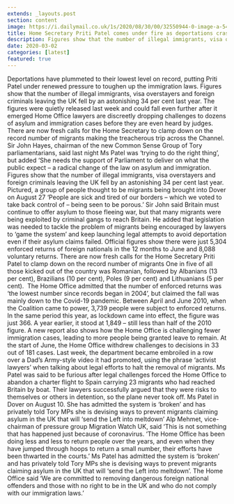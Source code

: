 ```yaml
---
extends: _layouts.post
section: content
image: https://i.dailymail.co.uk/1s/2020/08/30/00/32550944-0-image-a-54_1598745080384.jpg 
title: Home Secretary Priti Patel comes under fire as deportations crash to their lowest level EVER  
description: Figures show that the number of illegal immigrants, visa overstayers and foreign criminals leaving the UK fell by an astonishing 34 per cent last year. 
date: 2020-03-02 
categories: [latest] 
featured: true 
--- 
```

Deportations have plummeted to their lowest level on record, putting Priti Patel under renewed pressure to toughen up the immigration laws.
Figures show that the number of illegal immigrants, visa overstayers and foreign criminals leaving the UK fell by an astonishing 34 per cent last year.
The figures were quietly released last week and could fall even further after it emerged Home Office lawyers are discreetly dropping challenges to dozens of asylum and immigration cases before they are even heard by judges. 
There are now fresh calls for the Home Secretary to clamp down on the record number of migrants making the treacherous trip across the Channel.
Sir John Hayes, chairman of the new Common Sense Group of Tory parliamentarians, said last night Ms Patel was ‘trying to do the right thing’, but added ‘She needs the support of Parliament to deliver on what the public expect – a radical change of the law on asylum and immigration.
Figures show that the number of illegal immigrants, visa overstayers and foreign criminals leaving the UK fell by an astonishing 34 per cent last year. Pictured, a group of people thought to be migrants being brought into Dover on August 27
‘People are sick and tired of our borders – which we voted to take back control of – being seen to be porous.’ Sir John said Britain must continue to offer asylum to those fleeing war, but that many migrants were being exploited by criminal gangs to reach Britain.
He added that legislation was needed to tackle the problem of migrants being encouraged by lawyers to ‘game the system’ and keep launching legal attempts to avoid deportation even if their asylum claims failed.
Official figures show there were just 5,304 enforced returns of foreign nationals in the 12 months to June and 8,088 voluntary returns.
There are now fresh calls for the Home Secretary Priti Patel to clamp down on the record number of migrants
One in five of all those kicked out of the country was Romanian, followed by Albanians (13 per cent), Brazilians (10 per cent), Poles (9 per cent) and Lithuanians (5 per cent). 
The Home Office admitted that the number of enforced returns was ‘the lowest number since records began in 2004’, but claimed the fall was mainly down to the Covid-19 pandemic.
Between April and June 2010, when the Coalition came to power, 3,739 people were subject to enforced returns. In the same period this year, as lockdown came into effect, the figure was just 366. A year earlier, it stood at 1,849 – still less than half of the 2010 figure.
A new report also shows how the Home Office is challenging fewer immigration cases, leading to more people being granted leave to remain. At the start of June, the Home Office withdrew challenges to decisions in 33 out of 181 cases.
Last week, the department became embroiled in a row over a Dad’s Army-style video it had promoted, using the phrase ‘activist lawyers’ when talking about legal efforts to halt the removal of migrants.
Ms Patel was said to be furious after legal challenges forced the Home Office to abandon a charter flight to Spain carrying 23 migrants who had reached Britain by boat.
Their lawyers successfully argued that they were risks to themselves or others in detention, so the plane never took off.
Ms Patel in Dover on August 10. She has admitted the system is ‘broken’ and has privately told Tory MPs she is devising ways to prevent migrants claiming asylum in the UK that will ‘send the Left into meltdown’
Alp Mehmet, vice-chairman of pressure group Migration Watch UK, said ‘This is not something that has happened just because of coronavirus.
‘The Home Office has been doing less and less to return people over the years, and even when they have jumped through hoops to return a small number, their efforts have been thwarted in the courts.’
Ms Patel has admitted the system is ‘broken’ and has privately told Tory MPs she is devising ways to prevent migrants claiming asylum in the UK that will ‘send the Left into meltdown’.
The Home Office said ‘We are committed to removing dangerous foreign national offenders and those with no right to be in the UK and who do not comply with our immigration laws.’
